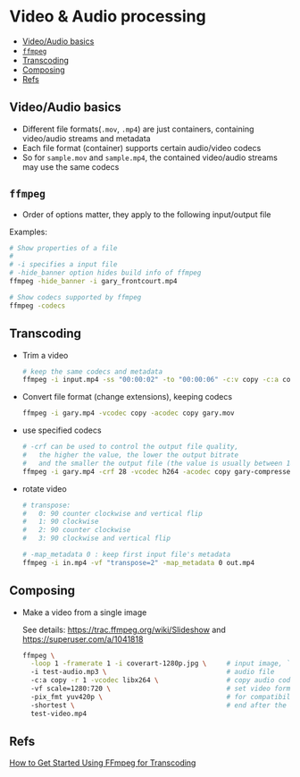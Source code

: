 # Video & Audio processing

- [Video/Audio basics](#videoaudio-basics)
- [`ffmpeg`](#ffmpeg)
- [Transcoding](#transcoding)
- [Composing](#composing)
- [Refs](#refs)

## Video/Audio basics

- Different file formats(`.mov`, `.mp4`) are just containers, containing video/audio streams and metadata
- Each file format (container) supports certain audio/video codecs
- So for `sample.mov` and `sample.mp4`, the contained video/audio streams may use the same codecs

## `ffmpeg`

- Order of options matter, they apply to the following input/output file

Examples:

```bash
# Show properties of a file
#
# -i specifies a input file
# -hide_banner option hides build info of ffmpeg
ffmpeg -hide_banner -i gary_frontcourt.mp4

# Show codecs supported by ffmpeg
ffmpeg -codecs
```

## Transcoding

- Trim a video

  ```sh
  # keep the same codecs and metadata
  ffmpeg -i input.mp4 -ss "00:00:02" -to "00:00:06" -c:v copy -c:a copy -map_metadata 0 out.mp4
  ```

- Convert file format (change extensions), keeping codecs

  ```bash
  ffmpeg -i gary.mp4 -vcodec copy -acodec copy gary.mov
  ```

- use specified codecs

  ```bash
  # -crf can be used to control the output file quality,
  #   the higher the value, the lower the output bitrate
  #   and the smaller the output file (the value is usually between 18 to 24)
  ffmpeg -i gary.mp4 -crf 28 -vcodec h264 -acodec copy gary-compressed.mp4
  ```

- rotate video

  ```bash
  # transpose:
  #   0: 90 counter clockwise and vertical flip
  #   1: 90 clockwise
  #   2: 90 counter clockwise
  #   3: 90 clockwise and vertical flip

  # -map_metadata 0 : keep first input file's metadata
  ffmpeg -i in.mp4 -vf "transpose=2" -map_metadata 0 out.mp4
  ```

## Composing

- Make a video from a single image

  See details: https://trac.ffmpeg.org/wiki/Slideshow and https://superuser.com/a/1041818

  ```sh
  ffmpeg \
    -loop 1 -framerate 1 -i coverart-1280p.jpg \     # input image, `-loop 1` means infinite loop, `-framerate 1` a low frame rate makes processing faster
    -i test-audio.mp3 \                              # audio file
    -c:a copy -r 1 -vcodec libx264 \                 # copy audio codec, set framerate, video codec
    -vf scale=1280:720 \                             # set video format
    -pix_fmt yuv420p \                               # for compatibility
    -shortest \                                      # end after the audio stream ends
    test-video.mp4
  ```

## Refs

[How to Get Started Using FFmpeg for Transcoding](https://www.youtube.com/watch?v=1ymYwSQFodU)

